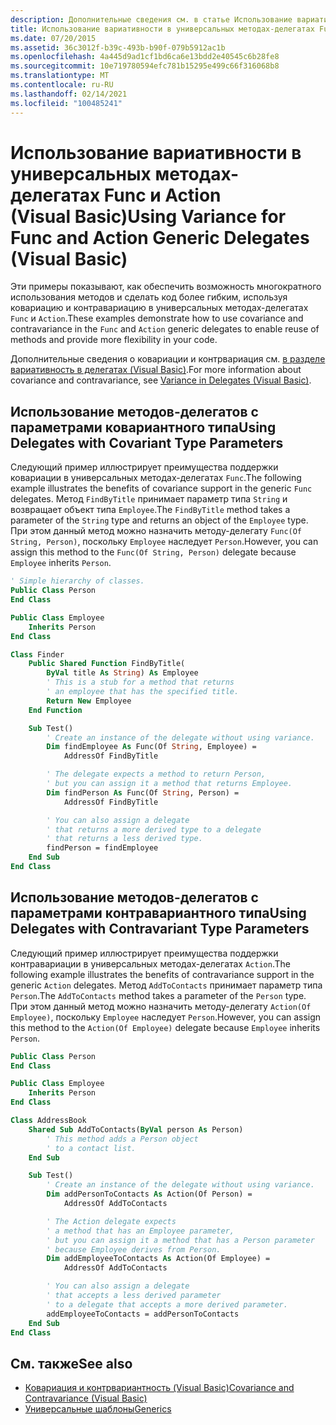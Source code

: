 ```yaml
---
description: Дополнительные сведения см. в статье Использование вариативности для универсальных делегатов Func и Action (Visual Basic)
title: Использование вариативности в универсальных методах-делегатах Func и Action
ms.date: 07/20/2015
ms.assetid: 36c3012f-b39c-493b-b90f-079b5912ac1b
ms.openlocfilehash: 4a445d9ad1cf1bd6ca6e13bdd2e40545c6b28fe8
ms.sourcegitcommit: 10e719780594efc781b15295e499c66f316068b8
ms.translationtype: MT
ms.contentlocale: ru-RU
ms.lasthandoff: 02/14/2021
ms.locfileid: "100485241"
---
```

# <a name="using-variance-for-func-and-action-generic-delegates-visual-basic"></a><span data-ttu-id="c558d-103">Использование вариативности в универсальных методах-делегатах Func и Action (Visual Basic)</span><span class="sxs-lookup"><span data-stu-id="c558d-103">Using Variance for Func and Action Generic Delegates (Visual Basic)</span></span>

<span data-ttu-id="c558d-104">Эти примеры показывают, как обеспечить возможность многократного использования методов и сделать код более гибким, используя ковариацию и контравариацию в универсальных методах-делегатах `Func` и `Action`.</span><span class="sxs-lookup"><span data-stu-id="c558d-104">These examples demonstrate how to use covariance and contravariance in the `Func` and `Action` generic delegates to enable reuse of methods and provide more flexibility in your code.</span></span>

<span data-ttu-id="c558d-105">Дополнительные сведения о ковариации и контрвариация см. [в разделе вариативность в делегатах (Visual Basic)](variance-in-delegates.md).</span><span class="sxs-lookup"><span data-stu-id="c558d-105">For more information about covariance and contravariance, see [Variance in Delegates (Visual Basic)](variance-in-delegates.md).</span></span>

## <a name="using-delegates-with-covariant-type-parameters"></a><span data-ttu-id="c558d-106">Использование методов-делегатов с параметрами ковариантного типа</span><span class="sxs-lookup"><span data-stu-id="c558d-106">Using Delegates with Covariant Type Parameters</span></span>

<span data-ttu-id="c558d-107">Следующий пример иллюстрирует преимущества поддержки ковариации в универсальных методах-делегатах `Func`.</span><span class="sxs-lookup"><span data-stu-id="c558d-107">The following example illustrates the benefits of covariance support in the generic `Func` delegates.</span></span> <span data-ttu-id="c558d-108">Метод `FindByTitle` принимает параметр типа `String` и возвращает объект типа `Employee`.</span><span class="sxs-lookup"><span data-stu-id="c558d-108">The `FindByTitle` method takes a parameter of the `String` type and returns an object of the `Employee` type.</span></span> <span data-ttu-id="c558d-109">При этом данный метод можно назначить методу-делегату `Func(Of String, Person)`, поскольку `Employee` наследует `Person`.</span><span class="sxs-lookup"><span data-stu-id="c558d-109">However, you can assign this method to the `Func(Of String, Person)` delegate because `Employee` inherits `Person`.</span></span>

```vb
' Simple hierarchy of classes.
Public Class Person
End Class

Public Class Employee
    Inherits Person
End Class

Class Finder
    Public Shared Function FindByTitle(
        ByVal title As String) As Employee
        ' This is a stub for a method that returns
        ' an employee that has the specified title.
        Return New Employee
    End Function

    Sub Test()
        ' Create an instance of the delegate without using variance.
        Dim findEmployee As Func(Of String, Employee) =
            AddressOf FindByTitle

        ' The delegate expects a method to return Person,
        ' but you can assign it a method that returns Employee.
        Dim findPerson As Func(Of String, Person) =
            AddressOf FindByTitle

        ' You can also assign a delegate
        ' that returns a more derived type to a delegate
        ' that returns a less derived type.
        findPerson = findEmployee
    End Sub
End Class
```

## <a name="using-delegates-with-contravariant-type-parameters"></a><span data-ttu-id="c558d-110">Использование методов-делегатов с параметрами контравариантного типа</span><span class="sxs-lookup"><span data-stu-id="c558d-110">Using Delegates with Contravariant Type Parameters</span></span>

<span data-ttu-id="c558d-111">Следующий пример иллюстрирует преимущества поддержки контравариации в универсальных методах-делегатах `Action`.</span><span class="sxs-lookup"><span data-stu-id="c558d-111">The following example illustrates the benefits of contravariance support in the generic `Action` delegates.</span></span> <span data-ttu-id="c558d-112">Метод `AddToContacts` принимает параметр типа `Person`.</span><span class="sxs-lookup"><span data-stu-id="c558d-112">The `AddToContacts` method takes a parameter of the `Person` type.</span></span> <span data-ttu-id="c558d-113">При этом данный метод можно назначить методу-делегату `Action(Of Employee)`, поскольку `Employee` наследует `Person`.</span><span class="sxs-lookup"><span data-stu-id="c558d-113">However, you can assign this method to the `Action(Of Employee)` delegate because `Employee` inherits `Person`.</span></span>

```vb
Public Class Person
End Class

Public Class Employee
    Inherits Person
End Class

Class AddressBook
    Shared Sub AddToContacts(ByVal person As Person)
        ' This method adds a Person object
        ' to a contact list.
    End Sub

    Sub Test()
        ' Create an instance of the delegate without using variance.
        Dim addPersonToContacts As Action(Of Person) =
            AddressOf AddToContacts

        ' The Action delegate expects
        ' a method that has an Employee parameter,
        ' but you can assign it a method that has a Person parameter
        ' because Employee derives from Person.
        Dim addEmployeeToContacts As Action(Of Employee) =
            AddressOf AddToContacts

        ' You can also assign a delegate
        ' that accepts a less derived parameter
        ' to a delegate that accepts a more derived parameter.
        addEmployeeToContacts = addPersonToContacts
    End Sub
End Class
```

## <a name="see-also"></a><span data-ttu-id="c558d-114">См. также</span><span class="sxs-lookup"><span data-stu-id="c558d-114">See also</span></span>

- [<span data-ttu-id="c558d-115">Ковариация и контрвариантность (Visual Basic)</span><span class="sxs-lookup"><span data-stu-id="c558d-115">Covariance and Contravariance (Visual Basic)</span></span>](index.md)
- [<span data-ttu-id="c558d-116">Универсальные шаблоны</span><span class="sxs-lookup"><span data-stu-id="c558d-116">Generics</span></span>](../../../../standard/generics/index.md)
